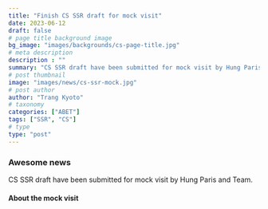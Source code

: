 ```yaml
---
title: "Finish CS SSR draft for mock visit"
date: 2023-06-12
draft: false
# page title background image
bg_image: "images/backgrounds/cs-page-title.jpg"
# meta description
description : ""
summary: "CS SSR draft have been submitted for mock visit by Hung Paris and Team."
# post thumbnail
image: "images/news/cs-ssr-mock.jpg"
# post author
author: "Trang Kyoto"
# taxonomy
categories: ["ABET"]
tags: ["SSR", "CS"]
# type
type: "post"
---
```


### Awesome news

CS SSR draft have been submitted for mock visit by Hung Paris and Team.


#### About the mock visit

